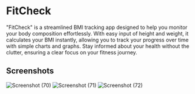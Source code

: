 # FitCheck

"FitCheck" is a streamlined BMI tracking app designed to help you monitor your body composition effortlessly. With easy input of height and weight, it calculates your BMI instantly, allowing you to track your progress over time with simple charts and graphs. Stay informed about your health without the clutter, ensuring a clear focus on your fitness journey.

## Screenshots

![Screenshot (70)](https://github.com/Banner-19/FitCheck/assets/115279831/62259280-aeda-4003-95c0-9c6f9a9e2198)
![Screenshot (71)](https://github.com/Banner-19/FitCheck/assets/115279831/1efd2af2-1c8c-44e3-b1f2-ef5d6f32ff92)
![Screenshot (72)](https://github.com/Banner-19/FitCheck/assets/115279831/a416f532-7cfc-4356-b7c0-2d8c7450dcc9)
